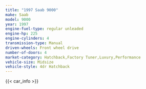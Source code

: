 ```yaml
---
title: "1997 Saab 9000"
make: Saab
model: 9000
year: 1997
engine-fuel-type: regular unleaded
engine-hp: 225
engine-cylinders: 4
transmission-type: Manual
driven-wheels: Front wheel drive
number-of-doors: 4
market-category: Hatchback,Factory Tuner,Luxury,Performance
vehicle-size: Midsize
vehicle-style: 4dr Hatchback
---
```


{{< car_info >}}

